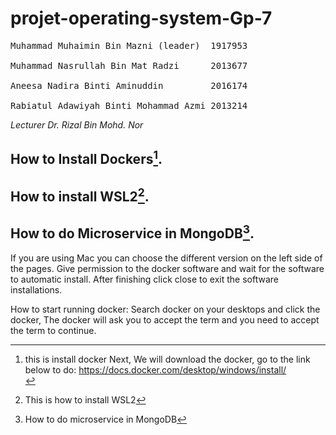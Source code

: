 # <h1> projet-operating-system-Gp-7 

 
<pre>
Muhammad Muhaimin Bin Mazni (leader)  1917953<br>
Muhammad Nasrullah Bin Mat Radzi      2013677 <br>
Aneesa Nadira Binti Aminuddin         2016174<br>
Rabiatul Adawiyah Binti Mohammad Azmi 2013214
</pre>

*Lecturer Dr. Rizal Bin Mohd. Nor*
 

## How to Install Dockers[^1].
## How to install WSL2[^2].
## How to do Microservice in MongoDB[^3].
















[^1]:this is install docker
 Next, We will download the docker, go to the link below to do:
https://docs.docker.com/desktop/windows/install/ <br>

If you are using Mac you can choose the different version on the left side of the pages.
Give permission to the docker software and wait for the software to automatic install. 
After finishing click close to exit the software installations.<br>

How to start running docker:
Search docker on your desktops and click the docker, 
The docker will ask you to accept the term and you need to accept the term to continue.

[^2]:This is how to install WSL2
  
[^3]:How to do microservice in MongoDB
